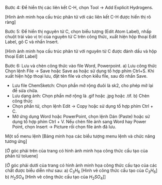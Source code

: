 Bước 4: Để hiển thị các liên kết C-H, chọn Tool → Add Explicit Hydrogens.

[Hình ảnh minh họa cấu trúc phân tử với các liên kết C-H được hiển thị rõ ràng]

Bước 5: Để hiển thị nguyên tử C, chọn biểu tượng (Edit Atom Label), nhấp chuột trái vào vị trí của nguyên tử C trên công thức, xuất hiện hộp thoại Edit Label, gõ C và nhấn Insert.

[Hình ảnh minh họa cấu trúc phân tử với nguyên tử C được đánh dấu và hộp thoại Edit Label]

Bước 6: Lưu và chèn công thức vào file Word, Powerpoint.
a) Lưu công thức
Chọn lệnh File → Save hoặc Save as hoặc sử dụng tổ hợp phím Ctrl+S. Khi xuất hiện hộp thoại lưu, đặt tên file và chọn kiểu file, sau đó nhấn Save.
- Lưu file ChemSketch: Chọn phần mở rộng đuôi là sk2, cho phép mở lại để sửa chữa.
- Lưu dạng ảnh: Chọn phần mở rộng là .gif hoặc .jpg hoặc .tif.
b) Chèn công thức
- Chọn phần tử, chọn lệnh Edit → Copy hoặc sử dụng tổ hợp phím Ctrl + C.
- Mở ứng dụng Word hoặc PowerPoint, chọn lệnh Dán (Paste) hoặc sử dụng tổ hợp phím Ctrl + V. Nếu chèn file ảnh sang Word hay Power Point, chọn Insert → Picture rồi chọn file ảnh đã lưu.

Một số menu lệnh
[Bảng minh họa các biểu tượng menu lệnh và chức năng tương ứng]

[Ở góc phải trên của trang có hình ảnh minh họa công thức cấu tạo của phân tử toluene]

[Ở góc phải dưới của trang có hình ảnh minh họa công thức cấu tạo của các chất được biểu diễn như sau:
a) $C_3H_6$
[Hình vẽ công thức cấu tạo của $C_3H_6$]
b) $H_2SO_4$
[Hình vẽ công thức cấu tạo của $H_2SO_4$]]